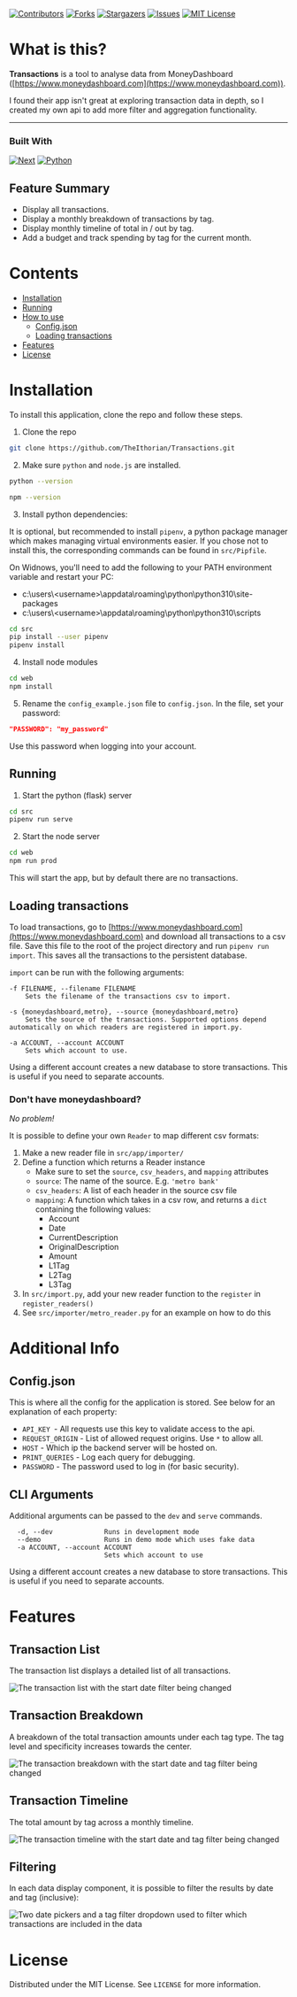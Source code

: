 [![Contributors][contributors-shield]][contributors-url]
[![Forks][forks-shield]][forks-url]
[![Stargazers][stars-shield]][stars-url]
[![Issues][issues-shield]][issues-url]
[![MIT License][license-shield]][license-url]

# What is this?

**Transactions** is a tool to analyse data from MoneyDashboard ([https://www.moneydashboard.com](https://www.moneydashboard.com)).

I found their app isn't great at exploring transaction data in depth, so I created my own api to add more filter and aggregation functionality.

---

### Built With

[![Next][next.js]][next-url] [![Python][python]][python-url]

## Feature Summary

-   Display all transactions.
-   Display a monthly breakdown of transactions by tag.
-   Display monthly timeline of total in / out by tag.
-   Add a budget and track spending by tag for the current month.

# Contents

-   [Installation](#installation)
-   [Running](##running)
-   [How to use](#how-to-use)
    -   [Config.json](#config.json)
    -   [Loading transactions](#loading-transactions)
-   [Features](#features)
-   [License](#license)

# Installation

To install this application, clone the repo and follow these steps.

1. Clone the repo

```sh
git clone https://github.com/TheIthorian/Transactions.git
```

2.  Make sure `python` and `node.js` are installed.

```sh
python --version
```

```sh
npm --version
```

3.  Install python dependencies:

It is optional, but recommended to install `pipenv`, a python package manager which makes managing virtual environments easier.
If you chose not to install this, the corresponding commands can be found in `src/Pipfile`.

On Widnows, you'll need to add the following to your PATH environment variable and restart your PC:

-   c:\users\\<username\>\appdata\roaming\python\python310\site-packages
-   c:\users\\<username\>\appdata\roaming\python\python310\scripts

```sh
cd src
pip install --user pipenv
pipenv install
```

4.  Install node modules

```sh
cd web
npm install
```

5. Rename the `config_example.json` file to `config.json`. In the file, set your password:

```json
"PASSWORD": "my_password"
```

Use this password when logging into your account.

## Running

1. Start the python (flask) server

```sh
cd src
pipenv run serve
```

2. Start the node server

```sh
cd web
npm run prod
```

This will start the app, but by default there are no transactions.

## Loading transactions

To load transactions, go to [https://www.moneydashboard.com](https://www.moneydashboard.com) and download all transactions to a csv file. Save this file to the root of the project directory and run `pipenv run import`. This saves all the transactions to the persistent database.

`import` can be run with the following arguments:

```-h, --help show this help message and exit.
-f FILENAME, --filename FILENAME
    Sets the filename of the transactions csv to import.

-s {moneydashboard,metro}, --source {moneydashboard,metro}
    Sets the source of the transactions. Supported options depend automatically on which readers are registered in import.py.

-a ACCOUNT, --account ACCOUNT
    Sets which account to use.
```

Using a different account creates a new database to store transactions. This is useful if you need to separate accounts.

### Don't have moneydashboard?

_No problem!_

It is possible to define your own `Reader` to map different csv formats:

1. Make a new reader file in `src/app/importer/`
2. Define a function which returns a Reader instance
    - Make sure to set the `source`, `csv_headers`, and `mapping` attributes
    - `source`: The name of the source. E.g. `'metro bank'`
    - `csv_headers`: A list of each header in the source csv file
    - `mapping`: A function which takes in a csv row, and returns a `dict` containing the following values:
        - Account
        - Date
        - CurrentDescription
        - OriginalDescription
        - Amount
        - L1Tag
        - L2Tag
        - L3Tag
3. In `src/import.py`, add your new reader function to the `register` in `register_readers()`
4. See `src/importer/metro_reader.py` for an example on how to do this

# Additional Info

## Config.json

This is where all the config for the application is stored. See below for an explanation of each property:

-   `API_KEY `- All requests use this key to validate access to the api.
-   `REQUEST_ORIGIN` - List of allowed request origins. Use `*` to allow all.
-   `HOST` - Which ip the backend server will be hosted on.
-   `PRINT_QUERIES` - Log each query for debugging.
-   `PASSWORD` - The password used to log in (for basic security).

## CLI Arguments

Additional arguments can be passed to the `dev` and `serve` commands.

```-h, --help           show this help message and exit
  -d, --dev             Runs in development mode
  --demo                Runs in demo mode which uses fake data
  -a ACCOUNT, --account ACCOUNT
                        Sets which account to use
```

Using a different account creates a new database to store transactions. This is useful if you need to separate accounts.

# Features

## Transaction List

The transaction list displays a detailed list of all transactions.

![The transaction list with the start date filter being changed](./project/list-demo.gif 'Transaction list example')

## Transaction Breakdown

A breakdown of the total transaction amounts under each tag type. The tag level and specificity increases towards the center.

![The transaction breakdown with the start date and tag filter being changed](./project/breakdown-demo.gif 'Transaction breakdown example')

## Transaction Timeline

The total amount by tag across a monthly timeline.

![The transaction timeline with the start date and tag filter being changed](./project/timeline-demo.gif 'Transaction timeline example')

## Filtering

In each data display component, it is possible to filter the results by date and tag (inclusive):

![Two date pickers and a tag filter dropdown used to filter which transactions are included in the data](./project/Filter-example.png 'Filtering example')

# License

Distributed under the MIT License. See `LICENSE` for more information.

<!-- MARKDOWN LINKS & IMAGES -->
<!-- https://www.markdownguide.org/basic-syntax/#reference-style-links -->

[contributors-shield]: https://img.shields.io/github/contributors/TheIthorian/Transactions.svg?style=for-the-badge
[contributors-url]: https://github.com/TheIthorian/Transactions/graphs/contributors
[forks-shield]: https://img.shields.io/github/forks/TheIthorian/Transactions.svg?style=for-the-badge
[forks-url]: https://github.com/TheIthorian/Transactions/network/members
[stars-shield]: https://img.shields.io/github/stars/TheIthorian/Transactions.svg?style=for-the-badge
[stars-url]: https://github.com/TheIthorian/Transactions/stargazers
[issues-shield]: https://img.shields.io/github/issues/TheIthorian/Transactions.svg?style=for-the-badge
[issues-url]: https://github.com/TheIthorian/Transactions/issues
[license-shield]: https://img.shields.io/github/license/TheIthorian/Transactions.svg?style=for-the-badge
[license-url]: https://github.com/TheIthorian/Transactions/blob/master/LICENSE
[next.js]: https://img.shields.io/badge/next.js-000000?style=for-the-badge&logo=nextdotjs&logoColor=white
[next-url]: https://nextjs.org/
[python]: https://img.shields.io/badge/python-3670A0?style=for-the-badge&logo=python&logoColor=ffdd54
[python-url]: https://python.org/
